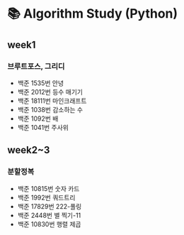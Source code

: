# 📚 Algorithm Study (Python)

## week1

### 브루트포스, 그리디

- 백준 1535번 안녕
- 백준 2012번 등수 매기기
- 백준 18111번 마인크래프트
- 백준 1038번 감소하는 수
- 백준 1092번 배 
- 백준 1041번 주사위

## week2~3

### 분할정복

- 백준 10815번 숫자 카드
- 백준 1992번 쿼드트리
- 백준 17829번 222-풀링
- 백준 2448번 별 찍기-11
- 백준 10830번 행렬 제곱
